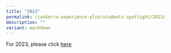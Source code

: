 ```yaml
---
title: "2023"
permalink: /canberra-experience-plus/students-spotlight/2023/
description: ""
variant: markdown
---
```

For 2023, please click [here](/files/2023_Pupils__Spotlight_v2.pdf)
